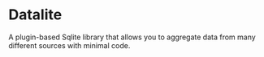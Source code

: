 # Datalite
A plugin-based Sqlite library that allows you to aggregate data from many different sources with minimal code.
